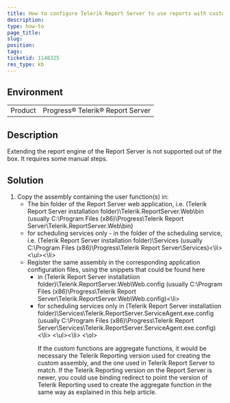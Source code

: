 ```yaml
---
title: How to configure Telerik Report Server to use reports with custom functions
description: 
type: how-to
page_title: 
slug: 
position: 
tags: 
ticketid: 1148325
res_type: kb
---
```


## Environment
<table>
	<tr>
		<td>Product</td>
		<td>Progress® Telerik® Report Server</td>
	</tr>
</table>


## Description
Extending the report engine of the Report Server is not supported out of the box. It requires some manual steps.

## Solution

<ol>
<li>Copy the assembly containing the user function(s) in:
<ul>
<li>The bin folder of the Report Server web application, i.e. (Telerik Report Server installation folder)\Telerik.ReportServer.Web\bin (usually C:\Program Files (x86)\Progress\Telerik Report Server\Telerik.ReportServer.Web\bin)</li>
<li>for scheduling services only - in the folder of the scheduling service, i.e. (Telerik Report Server installation folder)\Services (usually C:\Program Files (x86)\Progress\Telerik Report Server\Services)<\li>
<\ul><\li>
<li>Register the same assembly in the corresponding application configuration files, using the snippets that could be found here
<ul>
<li>in (Telerik Report Server installatiion folder)\Telerik.ReportServer.Web\Web.config (usually C:\Program Files (x86)\Progress\Telerik Report Server\Telerik.ReportServer.Web\Web.config)<\li>
<li>for scheduling services only in (Telerik Report Server installatiion folder)\Services\Telerik.ReportServer.ServiceAgent.exe.config (usually C:\Program Files (x86)\Progress\Telerik Report Server\Services\Telerik.ReportServer.ServiceAgent.exe.config)<\li>
<\ul><\li>
<\ol>

If the custom functions are aggregate functions, it would be necessary the Telerik Reporting version used for creating the custom assembly, and the one used in Telerik Report Server to match. If the Telerik Reporting version on the Report Server is newer, you could use binding redirect to point the version of Telerik Reporting used to create the aggregate function in the same way as explained in this help article.

